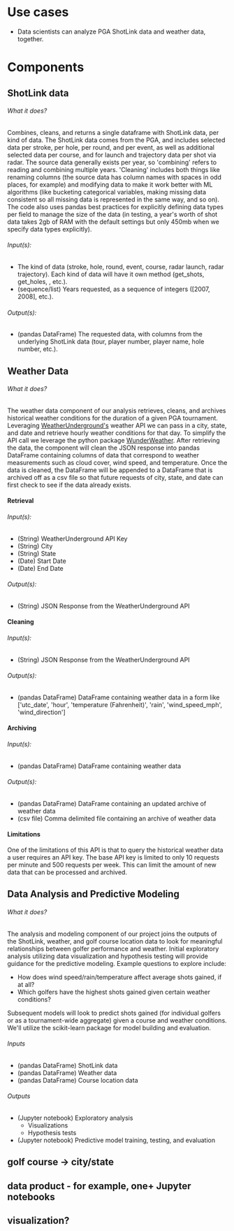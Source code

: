 # Use cases
- Data scientists can analyze PGA ShotLink data and weather data, together.

# Components

## ShotLink data

###### What it does?
Combines, cleans, and returns a single dataframe with ShotLink data, per kind of data. The ShotLink data comes from the PGA, and includes selected data per stroke, per hole, per round, and per event, as well as additional selected data per course, and for launch and trajectory data per shot via radar. The source data generally exists per year, so 'combining' refers to reading and combining multiple years. 'Cleaning' includes both things like renaming columns (the source data has column names with spaces in odd places, for example) and modifying data to make it work better with ML algorithms (like bucketing categorical variables, making missing data consistent so all missing data is represented in the same way, and so on). The code also uses pandas best practices for explicitly defining data types per field to manage the size of the data (in testing, a year's worth of shot data takes 2gb of RAM with the default settings but only 450mb when we specify data types explicitly).

###### Input(s):
- The kind of data (stroke, hole, round, event, course, radar launch, radar trajectory). Each kind of data will have it  own method (get_shots, get_holes, , etc.).
- (sequence/list) Years requested, as a sequence of integers ([2007, 2008], etc.).

###### Output(s):
- (pandas DataFrame) The requested data, with columns from the underlying ShotLink data (tour, player number, player name, hole number, etc.).

## Weather Data

###### What it does?
The weather data component of our analysis retrieves, cleans, and archives historical weather conditions for the duration of a given PGA tournament. Leveraging [WeatherUnderground's](https://www.wunderground.com/weather/api/) weather API we can pass in a city, state, and date and retrieve hourly weather conditions for that day. To simplify the API call we leverage the python package [WunderWeather](https://pypi.org/project/WunderWeather/1.0.0/). After retrieving the data, the component will clean the JSON response into pandas DataFrame containing columns of data that correspond to weather measurements such as cloud cover, wind speed, and temperature. Once the data is cleaned, the DataFrame will be appended to a DataFrame that is archived off as a csv file so that future requests of city, state, and date can first check to see if the data already exists.

#### Retrieval

###### Input(s):
- (String) WeatherUnderground API Key
- (String) City
- (String) State
- (Date) Start Date
- (Date) End Date

###### Output(s):
- (String) JSON Response from the WeatherUnderground API

#### Cleaning

###### Input(s):
- (String) JSON Response from the WeatherUnderground API

###### Output(s):
- (pandas DataFrame) DataFrame containing weather data in a form like ['utc_date', 'hour', 'temperature (Fahrenheit)', 'rain', 'wind_speed_mph', 'wind_direction']

#### Archiving

###### Input(s):
- (pandas DataFrame) DataFrame containing weather data

###### Output(s):
- (pandas DataFrame) DataFrame containing an updated archive of weather data
- (csv file) Comma delimited file containing an archive of weather data

#### Limitations
One of the limitations of this API is that to query the historical weather data a user requires an API key. The base API key is limited to only 10 requests per minute and 500 requests per week. This can limit the amount of new data that can be processed and archived.

## Data Analysis and Predictive Modeling

###### What it does?
The analysis and modeling component of our project joins the outputs of the ShotLink, weather, and golf course location data to look for meaningful relationships between golfer performance and weather. Initial exploratory analysis utilizing data visualization and hypothesis testing will provide guidance for the predictive modeling. Example questions to explore include:
- How does wind speed/rain/temperature affect average shots gained, if at all?
- Which golfers have the highest shots gained given certain weather conditions?

Subsequent models will look to predict shots gained (for individual golfers or as a tournament-wide aggregate) given a course and weather conditions. We'll utilize the scikit-learn package for model building and evaluation.  

###### Inputs
- (pandas DataFrame) ShotLink data
- (pandas DataFrame) Weather data
- (pandas DataFrame) Course location data

###### Outputs
- (Jupyter notebook) Exploratory analysis
	- Visualizations
	- Hypothesis tests
- (Jupyter notebook) Predictive model training, testing, and evaluation



## golf course -> city/state
## data product - for example, one+ Jupyter notebooks
## visualization?
